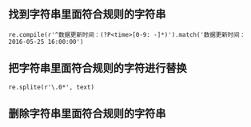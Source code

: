 ## 找到字符串里面符合规则的字符串
    re.compile(r'^数据更新时间：(?P<time>[0-9: -]*)').match('数据更新时间：2016-05-25 16:00:00')

## 把字符串里面符合规则的字符进行替换
    re.splite(r'\.0*', text)


## 删除字符串里面符合规则的字符串
